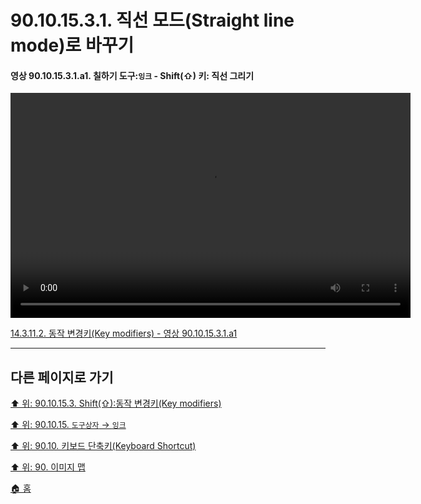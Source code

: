 # 90.10.15.3.1. 직선 모드(Straight line mode)로 바꾸기

<a id="90-10-15-03-01-a1"></a>

#### 영상 90.10.15.3.1.a1. 칠하기 도구:`잉크` - Shift(⇧) 키: 직선 그리기
<video controls="controls" width="640" height="360" src="https://github.com/wonder13662/gimp/assets/15767104/1e3580ec-b9d4-45aa-b3b9-d160d4a8e2aa"></video>

[14.3.11.2. 동작 변경키(Key modifiers) - 영상 90.10.15.3.1.a1](./14-03-11-02-key_modifiers.md#90-10-15-03-01-a1)

***

## 다른 페이지로 가기

[⬆️ 위: 90.10.15.3. Shift(⇧):동작 변경키(Key modifiers)](./90-10-15-03-00-key_modifier-shift.md)

[⬆️ 위: 90.10.15. `도구상자` → `잉크`](./90-10-15-00-tool_box-ink.md)

[⬆️ 위: 90.10. 키보드 단축키(Keyboard Shortcut)](./90-10-00-keyboard_shortcut.md)

[⬆️ 위: 90. 이미지 맵](./90-00-image-map.md)

[🏠 홈](./00-home.md)